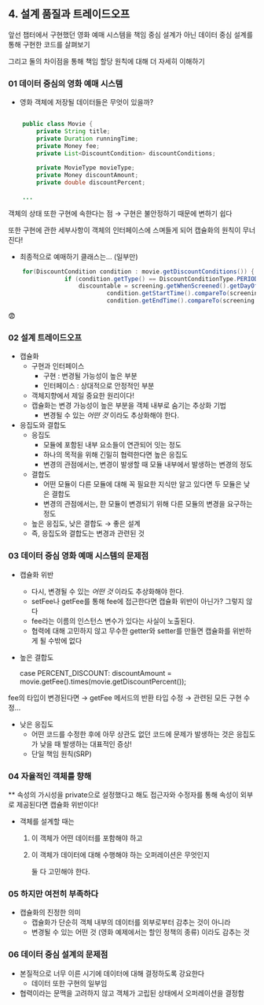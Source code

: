 ## 4. 설계 품질과 트레이드오프  

앞선 챕터에서 구현했던 영화 예매 시스템을 책임 중심 설계가 아닌 데이터 중심 설계를 통해 구현한 코드를 살펴보기

그리고 둘의 차이점을 통해 책임 할당 원칙에 대해 더 자세히 이해하기

### 01 데이터 중심의 영화 예매 시스템

- 영화 객체에 저장될 데이터들은 무엇이 있을까?
```java

    public class Movie {
        private String title;
        private Duration runningTime;
        private Money fee;
        private List<DiscountCondition> discountConditions;
    
        private MovieType movieType;
        private Money discountAmount;
        private double discountPercent;
    
    ...
```

객체의 상태 또한 구현에 속한다는 점 → 구현은 불안정하기 때문에 변하기 쉽다

또한 구현에 관한 세부사항이 객체의 인터페이스에 스며들게 되어 캡슐화의 원칙이 무너진다!

- 최종적으로 예매하기 클래스는... (일부만)
```java
    for(DiscountCondition condition : movie.getDiscountConditions()) {
                if (condition.getType() == DiscountConditionType.PERIOD) {
                    discountable = screening.getWhenScreened().getDayOfWeek().equals(condition.getDayOfWeek()) &&
                            condition.getStartTime().compareTo(screening.getWhenScreened().toLocalTime()) <= 0 &&
                            condition.getEndTime().compareTo(screening.getWhenScreened().toLocalTime()) >= 0;
```
😨

### 02 설계 트레이드오프

- 캡슐화
    - 구현과 인터페이스
        - 구현 : 변경될 가능성이 높은 부분
        - 인터페이스 : 상대적으로 안정적인 부분
    - 객체지향에서 제일 중요한 원리이다!
    - 캡슐화는 변경 가능성이 높은 부분을 객체 내부로 숨기는 추상화 기법
        - 변경될 수 있는 *어떤 것* 이라도 추상화해야 한다.
- 응집도와 결합도
    - 응집도
        - 모듈에 포함된 내부 요소들이 연관되어 잇는 정도
        - 하나의 목적을 위해 긴밀히 협력한다면 높은 응집도
        - 변경의 관점에서는, 변경이 발생할 때 모듈 내부에서 발생하는 변경의 정도
    - 결합도
        - 어떤 모듈이 다른 모듈에 대해 꼭 필요한 지식만 알고 있다면 두 모듈은 낮은 결합도
        - 변경의 관점에서는, 한 모듈이 변경되기 위해 다른 모듈의 변경을 요구하는 정도
    - 높은 응집도, 낮은 결합도 → 좋은 설계
    - 즉, 응집도와 결합도는 변경과 관련된 것

### 03 데이터 중심 영화 예매 시스템의 문제점

- 캡슐화 위반
    - 다시, 변경될 수 있는 *어떤 것* 이라도 추상화해야 한다.
    - setFee나 getFee를 통해 fee에 접근한다면 캡슐화 위반이 아닌가? 그렇지 않다
    - fee라는 이름의 인스턴스 변수가 있다는 사실이 노출된다.
    - 협력에 대해 고민하지 않고 무수한 getter와 setter를 만들면 캡슐화를 위반하게 될 수밖에 없다
- 높은 결합도

    case PERCENT_DISCOUNT:
                        discountAmount = movie.getFee().times(movie.getDiscountPercent());

fee의 타입이 변경된다면 → getFee 메서드의 반환 타입 수정 → 관련된 모든 구현 수정...

- 낮은 응집도
    - 어떤 코드를 수정한 후에 아무 상관도 없던 코드에 문제가 발생하는 것은 응집도가 낮을 때 발생하는 대표적인 증상!
    - 단일 책임 원칙(SRP)

### 04 자율적인 객체를 향해

** 속성의 가시성을 private으로 설정했다고 해도 접근자와 수정자를 통해 속성이 외부로 제공된다면 캡슐화 위반이다!

- 객체를 설계할 때는

    1) 이 객체가 어떤 데이터를 포함해야 하고

    2) 이 객체가 데이터에 대해 수행해야 하는 오퍼레이션은 무엇인지

       둘 다 고민해야 한다.

### 05 하지만 여전히 부족하다

- 캡슐화의 진정한 의미
    - 캡슐화가 단순히 객체 내부의 데이터를 외부로부터 감추는 것이 아니라
    - 변경될 수 있는 어떤 것 (영화 예제에서는 할인 정책의 종류) 이라도 감추는 것

### 06 데이터 중심 설계의 문제점

- 본질적으로 너무 이른 시기에 데이터에 대해 결정하도록 강요한다
    - 데이터 또한 구현의 일부임
- 협력이라는 문맥을 고려하지 않고 객체가 고립된 상태에서 오퍼레이션을 결정함
